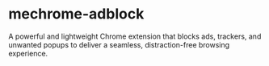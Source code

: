 # mechrome-adblock
A powerful and lightweight Chrome extension that blocks ads, trackers, and unwanted popups to deliver a seamless, distraction-free browsing experience.
